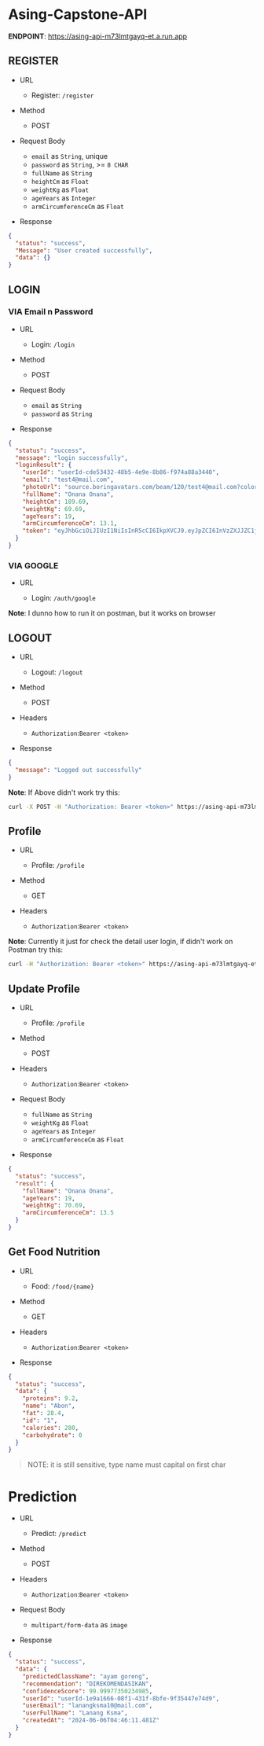 # Asing-Capstone-API

**ENDPOINT**: https://asing-api-m73lmtgayq-et.a.run.app

## REGISTER

- URL

  - Register: `/register`

- Method

  - POST

- Request Body

  - `email` as `String`, unique
  - `password` as `String`, >= `8 CHAR`
  - `fullName` as `String`
  - `heightCm` as `Float`
  - `weightKg` as `Float`
  - `ageYears` as `Integer`
  - `armCircumferenceCm` as `Float`

- Response

```json
{
  "status": "success",
  "Message": "User created successfully",
  "data": {}
}
```

## LOGIN

### VIA Email n Password

- URL

  - Login: `/login`

- Method

  - POST

- Request Body

  - `email` as `String`
  - `password` as `String`

- Response

```json
{
  "status": "success",
  "message": "login successfully",
  "loginResult": {
    "userId": "userId-cde53432-48b5-4e9e-8b86-f974a88a3440",
    "email": "test4@mail.com",
    "photoUrl": "source.boringavatars.com/beam/120/test4@mail.com?colors=b6d8c0,dadabd,fedcba",
    "fullName": "Onana Onana",
    "heightCm": 189.69,
    "weightKg": 69.69,
    "ageYears": 19,
    "armCircumferenceCm": 13.1,
    "token": "eyJhbGciOiJIUzI1NiIsInR5cCI6IkpXVCJ9.eyJpZCI6InVzZXJJZC1jZGU1MzQzMi00OGI1LTRlOWUtOGI4Ni1mOTc0YTg4YTM0NDAiLCJlbWFpbCI6InRlc3Q0QG1haWwuY29tIiwiaWF0IjoxNzE2NzY0ODA0fQ.ml16VN8nmu8jlPU-y0EftJa01pBaaiYwHpMSix2an8A"
  }
}
```

### VIA GOOGLE

- URL

  - Login: `/auth/google`

**Note**: I dunno how to run it on postman, but it works on browser

## LOGOUT

- URL

  - Logout: `/logout`

- Method

  - POST

- Headers

  - `Authorization`:`Bearer <token>`

- Response

```json
{
  "message": "Logged out successfully"
}
```

**Note**: If Above didn't work try this:

```bash
curl -X POST -H "Authorization: Bearer <token>" https://asing-api-m73lmtgayq-et.a.run.app/logout
```

## Profile

- URL

  - Profile: `/profile`

- Method

  - GET

- Headers

  - `Authorization`:`Bearer <token>`

**Note**: Currently it just for check the detail user login, if didn't work on Postman try this:

```bash
curl -H "Authorization: Bearer <token>" https://asing-api-m73lmtgayq-et.a.run.app/profile
```

## Update Profile

- URL

  - Profile: `/profile`

- Method

  - POST

- Headers

  - `Authorization`:`Bearer <token>`

- Request Body

  - `fullName` as `String`
  - `weightKg` as `Float`
  - `ageYears` as `Integer`
  - `armCircumferenceCm` as `Float`

- Response

```json
{
  "status": "success",
  "result": {
    "fullName": "Onana Onana",
    "ageYears": 19,
    "weightKg": 70.69,
    "armCircumferenceCm": 13.5
  }
}
```

## Get Food Nutrition

- URL

  - Food: `/food/{name}`

- Method

  - GET

- Headers

  - `Authorization`:`Bearer <token>`

- Response

```json
{
  "status": "success",
  "data": {
    "proteins": 9.2,
    "name": "Abon",
    "fat": 28.4,
    "id": "1",
    "calories": 280,
    "carbohydrate": 0
  }
}
```

> NOTE: it is still sensitive, type name must capital on first char

# Prediction

- URL

  - Predict: `/predict`

- Method

  - POST

- Headers

  - `Authorization`:`Bearer <token>`

- Request Body

  - `multipart/form-data` as `image`

- Response

```json
{
  "status": "success",
  "data": {
    "predictedClassName": "ayam goreng",
    "recommendation": "DIREKOMENDASIKAN",
    "confidenceScore": 99.99977350234985,
    "userId": "userId-1e9a1666-08f1-431f-8bfe-9f35447e74d9",
    "userEmail": "lanangksma10@mail.com",
    "userFullName": "Lanang Ksma",
    "createdAt": "2024-06-06T04:46:11.481Z"
  }
}
```
